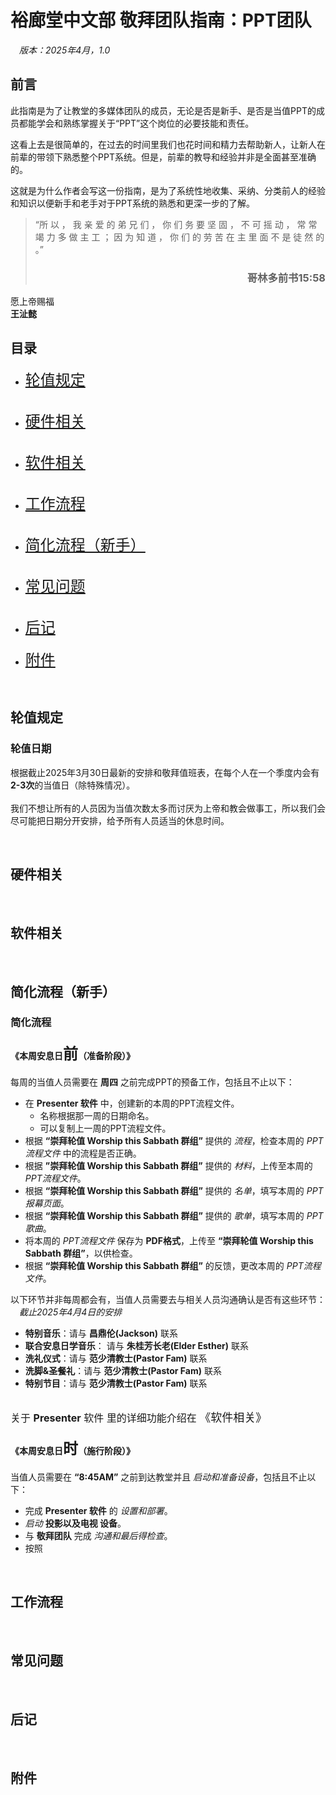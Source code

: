 

# 裕廊堂中文部 敬拜团队指南：PPT团队
&emsp;*版本：2025年4月，1.0*


## 前言
此指南是为了让教堂的多媒体团队的成员，无论是否是新手、是否是当值PPT的成员都能学会和熟练掌握关于“PPT”这个岗位的必要技能和责任。 

这看上去是很简单的，在过去的时间里我们也花时间和精力去帮助新人，让新人在前辈的带领下熟悉整个PPT系统。但是，前辈的教导和经验并非是全面甚至准确的。  

这就是为什么作者会写这一份指南，是为了系统性地收集、采纳、分类前人的经验和知识以便新手和老手对于PPT系统的熟悉和更深一步的了解。

> “所 以 ， 我 亲 爱 的 弟 兄 们 ， 你 们 务 要 坚 固 ， 不 可 摇 动 ， 常 常 竭 力 多 做 主 工 ； 因 为 知 道 ， 你 们 的 劳 苦 在 主 里 面 不 是 徒 然 的 。”
>
><h3 align="right">哥林多前书15:58</h3>

愿上帝赐福  
**王沚懿**

## 目录

* <font size = 5> [轮值规定](#dutyReg) </font><br><br>
<!-- 轮值规定：解释轮值日期安排和出勤规定。 -->
* <font size = 5> [硬件相关](#hdwareRel) </font><br><br>
<!-- 硬件相关：介绍后台硬件名称和功能，以及如何妥善保存和维护硬件，避免误操作导致的问题。-->
* <font size = 5> [软件相关](#sftwareRel) </font><br><br>
<!-- 软件相关：介绍后台软件名称和功能，以及如何正确使用软件，避免误操作导致的问题。 -->
* <font size = 5> [工作流程](#workProc) </font><br><br>
<!-- 工作流程：详细介绍工作的每一个步骤，按照时间排序。 -->
* <font size = 5> [简化流程（新手）](#noobProc) </font><br><br>
<!-- 简化指南（新手）：简略介绍工作步骤，按照时间排序。 -->
* <font size = 5> [常见问题](#fAQ) </font><br><br>
<!-- 常见问题：常见的各种问题，包括硬件（容易误触的地方），软件（误操作导致软件崩溃）。 -->
* <font size = 5> [后记](#pS) </font><br><br>
* <font size = 5> [附件](#aPP) </font>



<a id = "dutyReg"></a> <br>
 
## 轮值规定

### 轮值日期

根据截止2025年3月30日最新的安排和敬拜值班表，在每个人在一个季度内会有**2-3次**的当值日（除特殊情况）。
<br><br>
我们不想让所有的人员因为当值次数太多而讨厌为上帝和教会做事工，所以我们会尽可能把日期分开安排，给予所有人员适当的休息时间。




<a id = "hdwareRel"></a> <br>
 ## 硬件相关

<a id = "sftwareRel"></a> <br>
 ## 软件相关

 <a id = "noobProc"></a> <br>
 ## 简化流程（新手）

### 简化流程

#### 《本周安息日<font size="5">前</font>（准备阶段）》

每周的当值人员需要在 **周四** 之前完成PPT的预备工作，包括且不止以下：
- 在 **Presenter 软件** 中，创建新的本周的PPT流程文件。
    - 名称根据那一周的日期命名。
    - 可以复制上一周的PPT流程文件。
- 根据 **“崇拜轮值 Worship this Sabbath 群组”** 提供的 *流程*，检查本周的 *PPT流程文件* 中的流程是否正确。
- 根据 **”崇拜轮值 Worship this Sabbath 群组”** 提供的 *材料*，上传至本周的 *PPT流程文件*。
- 根据 **“崇拜轮值 Worship this Sabbath 群组”** 提供的 *名单*，填写本周的 *PPT报幕页面*。
- 根据 **“崇拜轮值 Worship this Sabbath 群组”** 提供的 *歌单*，填写本周的 *PPT歌曲*。
- 将本周的 *PPT流程文件* 保存为 **PDF格式**，上传至 **“崇拜轮值 Worship this Sabbath 群组”**，以供检查。
- 根据 **“崇拜轮值 Worship this Sabbath 群组”** 的反馈，更改本周的 *PPT流程文件*。

以下环节并非每周都会有，当值人员需要去与相关人员沟通确认是否有这些环节：
<br>
&emsp;*截止2025年4月4日的安排*

- **特别音乐**：请与 **昌鼎伦(Jackson)** 联系
- **联合安息日学音乐**： 请与 **朱桂芳长老(Elder Esther)** 联系
- **洗礼仪式**：请与 **范少清教士(Pastor Fam)** 联系
- **洗脚&圣餐礼**：请与 **范少清教士(Pastor Fam)** 联系
- **特别节目**：请与 **范少清教士(Pastor Fam)** 联系

<br>
<font size="3">关于 <b>Presenter</b> 软件 里的详细功能介绍在 <font size="4">《软件相关》</font></font>

#### 《本周安息日<font size="5">时</font>（施行阶段）》

当值人员需要在 **“8:45AM”** 之前到达教堂并且 *启动和准备设备*，包括且不止以下：
- 完成 **Presenter 软件** 的 *设置和部署*。
- *启动* **投影以及电视 设备**。
- 与 **敬拜团队** 完成 *沟通和最后得检查*。
- 按照

<a id = "workProc"></a> <br>
 ## 工作流程

<a id = "fAQ"></a> <br>
 ## 常见问题

<a id = "pS"></a> <br>
 ## 后记

<a id = "aPP"></a> <br>
 ## 附件